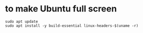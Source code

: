 # to make Ubuntu full screen 
    sudo apt update 
    sudo apt install -y build-essential linux-headers-$(uname -r)
